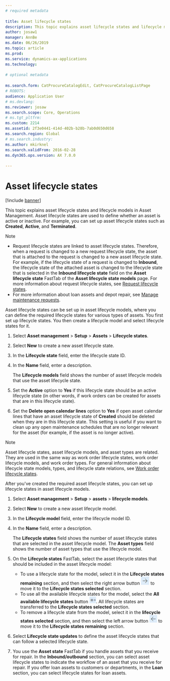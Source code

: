 ```yaml
---
# required metadata

title: Asset lifecycle states
description: This topic explains asset lifecycle states and lifecycle models in Asset Management.
author: josaw1
manager: AnnBe
ms.date: 06/26/2019
ms.topic: article
ms.prod: 
ms.service: dynamics-ax-applications
ms.technology: 

# optional metadata

ms.search.form: CatProcureCatalogEdit, CatProcureCatalogListPage
# ROBOTS: 
audience: Application User
# ms.devlang: 
ms.reviewer: josaw
ms.search.scope: Core, Operations
# ms.tgt_pltfrm: 
ms.custom: 2214
ms.assetid: 2f3e0441-414d-402b-b28b-7ab0d650d658
ms.search.region: Global
# ms.search.industry: 
ms.author: mkirknel
ms.search.validFrom: 2016-02-28
ms.dyn365.ops.version: AX 7.0.0

---
```


# Asset lifecycle states

[!include [banner](../../includes/banner.md)]

This topic explains asset lifecycle states and lifecycle models in Asset Management. Asset lifecycle states are used to define whether an asset is active or inactive. For example, you can set up asset lifecycle states such as **Created**, **Active**, and **Terminated**.

> [!NOTE]
> - Request lifecycle states are linked to asset lifecycle states. Therefore, when a request is changed to a new request lifecycle state, the asset that is attached to the request is changed to a new asset lifecycle state. For example, if the lifecycle state of a request is changed to **Inbound**, the lifecycle state of the attached asset is changed to the lifecycle state that is selected in the **Inbound lifecycle state** field on the **Asset lifecycle state** FastTab of the **Asset lifecycle state models** page. For more information about request lifecycle states, see [Request lifecycle states](../setup-for-requests/request-stages.md).
> - For more information about loan assets and depot repair, see [Manage maintenance requests](../manage-requests/requests.md).

Asset lifecycle states can be set up in asset lifecycle models, where you can define the required lifecycle states for various types of assets. You first set up lifecycle states. You then create a lifecycle model and select lifecycle states for it.

1. Select **Asset management** \> **Setup** \> **Assets** \> **Lifecycle states**.
2. Select **New** to create a new asset lifecycle state.
3. In the **Lifecycle state** field, enter the lifecycle state ID.
4. In the **Name** field, enter a description.

    The **Lifecycle models** field shows the number of asset lifecycle models that use the asset lifecycle state.

5. Set the **Active** option to **Yes** if this lifecycle state should be an active lifecycle state (in other words, if work orders can be created for assets that are in this lifecycle state).
6. Set the **Delete open calendar lines** option to **Yes** if open asset calendar lines that have an asset lifecycle state of **Created** should be deleted when they are in this lifecycle state. This setting is useful if you want to clean up any open maintenance schedules that are no longer relevant for the asset (for example, if the asset is no longer active).

> [!NOTE]
> Asset lifecycle states, asset lifecycle models, and asset types are related. They are used in the same way as work order lifecycle states, work order lifecycle models, and work order types. For general information about lifecycle state models, types, and lifecycle state relations, see [Work order lifecycle states](../setup-for-work-orders/work-order-stages.md).

After you've created the required asset lifecycle states, you can set up lifecycle states in asset lifecycle models.

1. Select **Asset management** \> **Setup** \> **assets** \> **lifecycle models**.
2. Select **New** to create a new asset lifecycle model.
3. In the **Lifecycle model** field, enter the lifecycle model ID.
4. In the **Name** field, enter a description.

    The **Lifecycle states** field shows the number of asset lifecycle states that are selected in the asset lifecycle model. The **Asset types** field shows the number of asset types that use the lifecycle model.

5. On the **Lifecycle states** FastTab, select the asset lifecycle states that should be included in the asset lifecycle model:

    - To use a lifecycle state for the model, select it in the **Lifecycle states remaining** section, and then select the right arrow button ![Right arrow](media/15-setup-for-objects.png) to move it to the **Lifecycle states selected** section.
    - To use all the available lifecycle states for the model, select the **All available lifecycle states** button ![All available lifecycle states](media/20-setup-for-objects.png). All lifecycle states are transferred to the **Lifecycle states selected** section.
    - To remove a lifecycle state from the model, select it in the **lifecycle states selected** section, and then select the left arrow button ![Left arrow](media/16-setup-for-objects.png) to move it to the **Lifecycle states remaining** section.

6. Select **Lifecycle state updates** to define the asset lifecycle states that can follow a selected lifecycle state.
7. You use the **Asset state** FastTab if you handle assets that you receive for repair. In the **Inbound/outbound** section, you can select asset lifecycle states to indicate the workflow of an asset that you receive for repair. If you offer loan assets to customers or departments, in the **Loan** section, you can select lifecycle states for loan assets.
